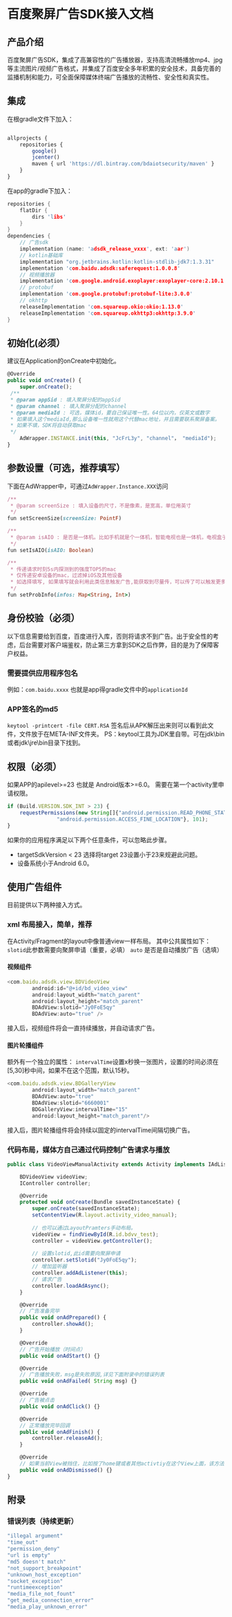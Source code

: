 # 百度聚屏广告SDK接入文档

## 产品介绍
百度聚屏广告SDK，集成了高兼容性的广告播放器，支持高清流畅播放mp4、jpg等主流图片/视频广告格式，并集成了百度安全多年积累的安全技术，具备完善的监播机制和能力，可全面保障媒体终端广告播放的流畅性、安全性和真实性。

## 集成
在根gradle文件下加入：
```javascript { .theme-peacock }

allprojects {
    repositories {
        google()
        jcenter()
        maven { url 'https://dl.bintray.com/bdaiotsecurity/maven' }
    }
}
```


在app的gradle下加入：
```c
repositories {
    flatDir {
        dirs 'libs'
    }
}
dependencies {
    // 广告sdk
    implementation (name: 'adsdk_release_vxxx', ext: 'aar')
    // kotlin基础库
    implementation "org.jetbrains.kotlin:kotlin-stdlib-jdk7:1.3.31"
    implementation 'com.baidu.adsdk:saferequest:1.0.0.8'
    // 视频播放器
    implementation 'com.google.android.exoplayer:exoplayer-core:2.10.1'
    // protobuf
    implementation 'com.google.protobuf:protobuf-lite:3.0.0'
    // okhttp
    releaseImplementation 'com.squareup.okio:okio:1.13.0'
    releaseImplementation 'com.squareup.okhttp3:okhttp:3.9.0'
}
```


## 初始化(必须）
建议在Application的onCreate中初始化。
```javascript { .theme-peacock }
@Override
public void onCreate() {
    super.onCreate();
 /** 
 * @param appSid : 填入聚屏分配的appSid
 * @param channel : 填入聚屏分配的channel
 * @param mediaId : 可选，媒体id，要自己保证唯一性。64位以内，仅英文或数字
 * 如果填入这个mediaId,那么设备唯一性就用这个代替mac地址，并且需要联系聚屏备案。
 * 如果不填，SDK将自动获取mac
 */
    AdWrapper.INSTANCE.init(this, "JcFrL3y", "channel"， "mediaId");
}
```

## 参数设置（可选，推荐填写）
下面在AdWrapper中，可通过`AdWrapper.Instance.XXX`访问
```ruby
/**
 * @param screenSize : 填入设备的尺寸，不是像素，是宽高，单位用英寸
 */
fun setScreenSize(screenSize: PointF)

/**
 * @param isAIO : 是否是一体机。比如手机就是个一体机，智能电视也是一体机，电视盒子就不是一体机。
 */
fun setIsAIO(isAIO: Boolean)

/**
 * 传递请求时刻5s内探测到的强度TOP5的mac
 * 仅传递安卓设备的mac，过滤掉iOS及其他设备
 * 如选择填写, 如果填写就会利用此类信息触发广告,能获取到尽量传，可以传了可以触发更多的广告
 */
fun setProbInfo(infos: Map<String, Int>)
```

## 身份校验（必须）
以下信息需要给到百度，百度进行入库，否则将请求不到广告。出于安全性的考虑，后台需要对客户端鉴权，防止第三方拿到SDK之后作弊，目的是为了保障客户权益。
### 需要提供应用程序包名
例如：`com.baidu.xxxx`
也就是app得gradle文件中的`applicationId`
### APP签名的md5
`keytool -printcert -file CERT.RSA`
签名后从APK解压出来则可以看到此文件，文件放于在META-INF文件夹。
PS：keytool工具为JDK里自带。可在jdk\bin或者jdk\jre\bin目录下找到。
## 权限（必须）
如果APP的apilevel>=23 也就是 Android版本>=6.0。
需要在第一个activity里申请权限。

```javascript { .theme-peacock }
if (Build.VERSION.SDK_INT > 23) {
    requestPermissions(new String[]{"android.permission.READ_PHONE_STATE",
                "android.permission.ACCESS_FINE_LOCATION"}, 101);
}
```

如果你的应用程序满足以下两个任意条件，可以忽略此步骤。

* targetSdkVersion < 23 选择将target 23设置小于23来规避此问题。
* 设备系统小于Android 6.0。

## 使用广告组件
目前提供以下两种接入方式。
### xml 布局接入，简单，**推荐**
在Activity/Fragment的layout中像普通view一样布局。
其中公共属性如下：
`slotid`此参数需要向聚屏申请（重要，必填）
`auto` 是否是自动播放广告（选填）
#### 视频组件
```javascript { .theme-peacock }
<com.baidu.adsdk.view.BDVideoView
        android:id="@+id/bd_video_view"
        android:layout_width="match_parent"
        android:layout_height="match_parent"
        BDAdView:slotid="Jy0FoE5qy"
        BDAdView:auto="true" />
```
接入后，视频组件将会一直持续播放，并自动请求广告。

#### 图片轮播组件
额外有一个独立的属性：
`intervalTime`设置x秒换一张图片，设置的时间必须在[5,30]秒中间，如果不在这个范围，默认15秒。
```javascript { .theme-peacock }
<com.baidu.adsdk.view.BDGalleryView
        android:layout_width="match_parent"
        BDAdView:auto="true"
        BDAdView:slotid="6660001"
        BDGalleryView:intervalTime="15"
        android:layout_height="match_parent"/>
```
接入后，图片轮播组件将会持续以固定的intervalTime间隔切换广告。

### 代码布局，媒体方自己通过代码控制广告请求与播放
```javascript { .theme-peacock }
public class VideoViewManualActivity extends Activity implements IAdListener {

    BDVideoView videoView;
    IController controller;

    @Override
    protected void onCreate(Bundle savedInstanceState) {
        super.onCreate(savedInstanceState);
        setContentView(R.layout.activity_video_manual);
		
		// 也可以通过LayoutPramters手动布局。
        videoView = findViewById(R.id.bdvv_test);
        controller = videoView.getController();
        
        // 设置slotid,此id需要向聚屏申请
        controller.setSlotid("Jy0FoE5qy");
        // 增加监听器
        controller.addAdListener(this);
        // 请求广告
        controller.loadAdAsync();
    }

    @Override
    // 广告准备完毕
    public void onAdPrepared() {
        controller.showAd();
    }

    @Override
    // 广告开始播放（时间点）
    public void onAdStart() {}

    @Override
    // 广告播放失败，msg是失败原因,详见下面附录中的错误列表
    public void onAdFailed( String msg) {}

    @Override
    // 广告被点击
    public void onAdClick() {}

    @Override
    // 正常播放完毕回调
    public void onAdFinish() {
        controller.releaseAd();
    }

    @Override
    // 如果当前View被挡住，比如按了home键或者其他activtiy在这个View上面，该方法会被回调
    public void onAdDismissed() {}
}
```


## 附录
### 错误列表（持续更新）
```javascript { .theme-peacock }
"illegal argument"
"time_out"
"permission_deny"
"url is empty"
"md5 doesn't match"
"not_support_breakpoint"
"unknown_host_exception"
"socket_exception"
"runtimeexception"
"media_file_not_fount"
"get_media_connection_error"
"media_play_unknown_error"
```
